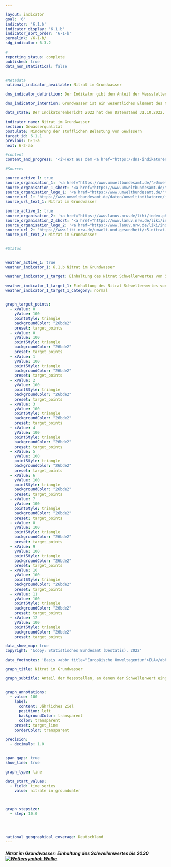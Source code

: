 ```yaml
---

layout: indicator    
goal: '6'    
indicator: '6.1.b'    
indicator_display: '6.1.b'    
indicator_sort_order: '6-1-b'    
permalink: /6-1-b/    
sdg_indicator: 6.3.2    

#
reporting_status: complete    
published: true    
data_non_statistical: false    


#Metadata    
national_indicator_available: Nitrat im Grundwasser    

dns_indicator_definition: Der Indikator gibt den Anteil der Messstellen an, an denen der Grenzwert von 50&nbsp;Milligramm pro Liter Nitrat im Grundwasser im Jahresmittel eingehalten wird.    

dns_indicator_intention: Grundwasser ist ein wesentliches Element des Naturhaushaltes. Es ist Teil des Wasserkreislaufs und erfüllt wichtige ökologische Funktionen. Grundwasser ist auch die wichtigste Trinkwasserressource Deutschlands. Erhöhte Nitratgehalte beeinträchtigen jedoch die Ökologie der Gewässer. Der Schwellenwert von 50&nbsp;Milligramm Nitrat pro Liter im Grundwasser, der in der Grundwasserverordnung sowie der Oberflächengewässerverordnung angegeben ist, soll daher an allen Messstellen bis 2030&nbsp;eingehalten werden.    

data_state: Der Indikatorenbericht 2022 hat den Datenstand 31.10.2022. Die Daten auf dieser Plattform werden regelmäßig aktualisiert, sodass online aktuellere Daten verfügbar sein können als im <a href="https://dns-indikatoren.de/assets/publications/reports/de/2022.pdf">Indikatorenbericht 2022</a> veröffentlicht.    

indicator_name: Nitrat im Grundwasser    
section: Gewässerqualität    
postulate: Minderung der stofflichen Belastung von Gewässern    
target_id: 6.1.1    
previous: 6-1-a    
next: 6-2-ab    

#content     
content_and_progress: '<i>Text aus dem <a href="https://dns-indikatoren.de/assets/publications/reports/de/2022.pdf">Indikatorenbericht 2022&nbsp;</a></i><br><br>Der Nitratgehalt im Grundwasser wird von den Bundesländern für die Berichterstattung über den Zustand des Grundwassers in Deutschland an die Europäische Umweltagentur (<abbr title="Europäische Umweltagentur">EUA</abbr>) erhoben. Die dazu verwendeten Messstellen ergeben zusammen das sogenannte <abbr title="Europäische Umweltagentur">EUA</abbr>-Messnetz. Das <abbr title="Europäische Umweltagentur">EUA</abbr>-Messnetz umfasst 1&nbsp;214&nbsp;Messstellen und bildet Deutschland repräsentativ ab. Die Daten werden vom Umweltbundesamt nach Angaben der Bund/Länder-Arbeitsgemeinschaft Wasser (<abbr title="Bund/Länder-Arbeitsgemeinschaft Wasser">LAWA</abbr>) zusammengestellt.<br><br>Wie auch der Indikator zum Phosphorgehalt in Fließgewässern gibt dieser Indikator keinen Hinweis auf den Umfang der Grenzwertüber- <abbr title="beziehungsweise">bzw.</abbr> -unterschreitung. Der Indikator erfasst an wie vielen aller Messstellen der vorgegebene Schwellenwert eingehalten wurde. Die Nitratbelastung kann an einigen Messstellen stark zurückgegangen sein. Sollte sie jedoch weiterhin oberhalb des Schwellenwertes von 50&nbsp;Milligramm pro Liter liegen, spiegelt sich die Reduktion nicht im Indikator wider. Gleiches gilt für steigende Nitratbelastungen, die jedoch weiterhin unter dem Grenzwert verbleiben. Ebenso muss bei der Interpretation berücksichtigt werden, dass Maßnahmen zur Verringerung der Nitratbelastung möglicherweise erst verzögert Wirkung zeigen, da die Sickerzeit von der Oberfläche bis in das Grundwasser mehrere Jahre betragen kann.<br><br>Die natürliche Vorbelastung liegt für Nitrat zwischen 0&nbsp;und maximal 10&nbsp;Milligramm pro Liter. Gehalte zwischen 10&nbsp;und 25&nbsp;Milligramm pro Liter sind Anzeichen einer geringen bis mittleren Belastung. Konzentrationen zwischen 25&nbsp;und 50&nbsp;Milligramm pro Liter zeigen eine starke Grundwasserbelastung an. Wird der Schwellenwert der Grundwasserverordnung von 50&nbsp;Milligramm pro Liter, der auch diesem Indikator zugrunde liegt, überschritten, ist das Grundwasser in einem schlechten chemischen Zustand und kann nicht ohne Aufbereitung als Trinkwasser verwendet werden.<br><br>Im Jahr 2018&nbsp;wurde der Grenzwert von unter 50&nbsp;Milligramm pro Liter an Nitrat an 82,7&nbsp;% aller Messstellen eingehalten. Seit dem Jahr 2008&nbsp;ist der Anteil der Messstellen, die diesen Grenzwert einhalten, nahezu unverändert. Damit ist das Ziel, den Grenzwert an allen Messstellen einzuhalten, nicht erreicht und auch keine Entwicklung des Indikators in diese Richtung zu erkennen. Umgekehrt wurde im Jahr 2018&nbsp;der Grenzwert von 50&nbsp;Milligramm pro Liter an Nitrat an 17,3&nbsp;% der Grundwassermessstellen des <abbr title="Europäische Umweltagentur">EUA</abbr>-Messnetzes überschritten. Folglich darf das Grundwasser dort nicht ohne Aufbereitung zur Trinkwasserversorgung verwendet werden. Bei 17,3&nbsp;% der Messstellen lag der Nitratwert im Bereich zwischen 25&nbsp;und 50&nbsp;Milligramm pro Liter, der immer noch eine erhöhte Belastung anzeigt. Auch dieser Anteil blieb über die Jahre nahezu gleich.<br><br>Die Belastung des Grundwassers mit Nitrat entsteht in erster Linie durch Auswaschung von Nitrat aus verschiedenen stickstoffhaltigen Düngemitteln. Dazu gehört neben Wirtschaftsdüngern wie Jauche oder Gülle auch der bei intensivem Ackerbau eingesetzte Mineraldünger. In den letzten Jahren werden darüber hinaus Gärreste, die als Nebenprodukt von Biogasanlagen entstehen, vermehrt als Dünger in der Landwirtschaft eingesetzt. All dies kann bei einer nicht am Bedarf der Pflanzen orientierten Düngung zu höheren Nitratwerten im Grundwasser beitragen. Somit hat die Entwicklung des Indikators <a href="https://dnsUpgradeEnvironment.github.io/dns-indicators/2-1-a">2.1.a</a> „Stickstoffüberschuss der Landwirtschaft“ einen Einfluss auf die Nitratbelastung des Grundwassers.<br><br>Um den konkreten Einfluss der landwirtschaftlichen Nutzung auf die Nitratbelastung der Gewässer zu untersuchen, gibt es eine separate Nitrat-Berichterstattung an die <abbr title="Europäische Union">EU</abbr>. Für diese Berichterstattung werden aus dem <abbr title="Europäische Umweltagentur">EUA</abbr>-Messnetz diejenigen Messstellen ausgewählt, in deren Einzugsgebiet die landwirtschaftliche Nutzung dominiert. In diesem speziellen Messnetz liegt die Nitrat-Belastung dementsprechend über dem Durchschnittswert des Indikators 6.1.b.'    

#Sources    

source_active_1: true
source_organisation_1: '<a href="https://www.umweltbundesamt.de/">Umweltbundesamt</a>'
source_organisation_1_short: '<a href="https://www.umweltbundesamt.de/">Umweltbundesamt</a>'
source_organisation_logo_1: '<a href="https://www.umweltbundesamt.de/"><img src="https://dnsUpgradeEnvironment.github.io/dns-indicators/public/OrgImgDe/uba.png" alt="Umweltbundesamt" title=" Klicken Sie hier um zur Homepage der Organisation Umweltbundesamt zu gelangen." style="height:60px; width:148px; border: transparent"/></a>'
source_url_1: 'https://www.umweltbundesamt.de/daten/umweltindikatoren/indikator-nitrat-im-grundwasser'
source_url_text_1: Nitrat im Grundwasser

source_active_2: true
source_organisation_2: '<a href="https://www.lanuv.nrw.de/liki/index.php">Länderinitiative Kernindikatoren</a>'
source_organisation_2_short: '<a href="https://www.lanuv.nrw.de/liki/index.php">Länderinitiative Kernindikatoren</a>'
source_organisation_logo_2: '<a href="https://www.lanuv.nrw.de/liki/index.php"><img src="https://dnsUpgradeEnvironment.github.io/dns-indicators/public/OrgImgDe/liki.png" alt="Länderinitiative Kernindikatoren" title=" Klicken Sie hier um zur Homepage der Organisation Länderinitiative Kernindikatoren zu gelangen." style="height:60px; width:148px; border: transparent"/></a>'
source_url_2: 'https://www.liki.nrw.de/umwelt-und-gesundheit/c5-nitrat-im-grundwasser'
source_url_text_2: Nitrat im Grundwasser
    

#Status    


weather_active_1: true
weather_indicator_1: 6.1.b Nitrat im Grundwasser

weather_indicator_1_target: Einhaltung des Nitrat Schwellenwertes von 50&nbsp;Milligramm pro Liter an allen Messstellen bis 2030

weather_indicator_1_target_1: Einhaltung des Nitrat Schwellenwertes von 50&nbsp;Milligramm pro Liter an allen Messstellen bis 2030
weather_indicator_1_target_1_category: normal
    

graph_target_points:
  - xValue: 0
    yValue: 100
    pointStyle: triangle
    backgroundColor: "26bde2"
    preset: target_points
  - xValue: 0
    yValue: 100
    pointStyle: triangle
    backgroundColor: "26bde2"
    preset: target_points
  - xValue: 1
    yValue: 100
    pointStyle: triangle
    backgroundColor: "26bde2"
    preset: target_points
  - xValue: 2
    yValue: 100
    pointStyle: triangle
    backgroundColor: "26bde2"
    preset: target_points
  - xValue: 3
    yValue: 100
    pointStyle: triangle
    backgroundColor: "26bde2"
    preset: target_points
  - xValue: 4
    yValue: 100
    pointStyle: triangle
    backgroundColor: "26bde2"
    preset: target_points
  - xValue: 5
    yValue: 100
    pointStyle: triangle
    backgroundColor: "26bde2"
    preset: target_points
  - xValue: 6
    yValue: 100
    pointStyle: triangle
    backgroundColor: "26bde2"
    preset: target_points
  - xValue: 7
    yValue: 100
    pointStyle: triangle
    backgroundColor: "26bde2"
    preset: target_points
  - xValue: 8
    yValue: 100
    pointStyle: triangle
    backgroundColor: "26bde2"
    preset: target_points
  - xValue: 9
    yValue: 100
    pointStyle: triangle
    backgroundColor: "26bde2"
    preset: target_points
  - xValue: 10
    yValue: 100
    pointStyle: triangle
    backgroundColor: "26bde2"
    preset: target_points
  - xValue: 11
    yValue: 100
    pointStyle: triangle
    backgroundColor: "26bde2"
    preset: target_points
  - xValue: 12
    yValue: 100
    pointStyle: triangle
    backgroundColor: "26bde2"
    preset: target_points    

data_show_map: true    
copyright: '&copy; Statistisches Bundesamt (Destatis), 2022'    

data_footnotes: 'Basis <abbr title="Europäische Umweltagentur">EUA</abbr>-Messnetz: Schwellenwert 50&nbsp;Milligramm Nitrat pro Liter im Jahresmittel.<br>•  Keine Angaben für die Stadtstaaten Berlin, Bremen und Hamburg, da zu wenige Messstellen vorhanden sind.'    

graph_title: Nitrat im Grundwasser    

graph_subtitle: Anteil der Messstellen, an denen der Schwellenwert eingehalten wird    


graph_annotations:
  - value: 100
    label:
      content: Jährliches Ziel
      position: left
      backgroundColor: transparent
      color: transparent
    preset: target_line
    borderColor: transparent    

precision: 
  - decimals: 1.0
        

span_gaps: true    
show_line: true    

graph_type: line    

data_start_values: 
  - field: time series
    value: nitrate in groundwater    

    

graph_stepsize: 
  - step: 10.0
        

            

national_geographical_coverage: Deutschland    
---
```



<div>
  <div class="my-header">
    <h5>Nitrat im Grundwasser: Einhaltung des Schwellenwertes bis 2030
      <a href="https://dnsUpgradeEnvironment.github.io/dns-indicators/status"><img src="https://g205sdgs.github.io/sdg-indicators/public/Wettersymbole/Wolke.png" title="Der Zielwert wurde in 2020 (Datenstand 31.09.2022) nicht erreicht, aber die durchschnittliche Entwicklung wies in die gewünschte Richtung." alt="Wettersymbol: Wolke"/>
      </a>
    </h5>
  </div>
  <div class="my-header-note">
  </div>
</div>